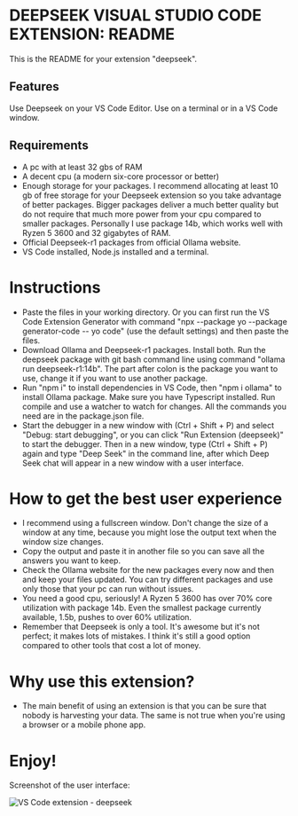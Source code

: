 # DEEPSEEK VISUAL STUDIO CODE EXTENSION: README

This is the README for your extension "deepseek". 

## Features

Use Deepseek on your VS Code Editor. Use on a terminal or in a VS Code window.

## Requirements

* A pc with at least 32 gbs of RAM
* A decent cpu (a modern six-core processor or better)
* Enough storage for your packages. I recommend allocating at least 10 gb of free storage for your Deepseek extension so you take advantage of better packages. Bigger packages deliver a much better quality but do not require that much more power from your cpu compared to smaller packages. Personally I use package 14b, which works well with Ryzen 5 3600 and 32 gigabytes of RAM.
* Official Deepseek-r1 packages from official Ollama website.
* VS Code installed, Node.js installed and a terminal.

# Instructions


* Paste the files in your working directory. Or you can first run the VS Code Extension Generator with command "npx --package yo --package generator-code -- yo code" (use the default settings) and then paste the files.
* Download Ollama and Deepseek-r1 packages. Install both. Run the deepseek package with git bash command line using command "ollama run deepseek-r1:14b". The part after colon is the package you want to use, change it if you want to use another package.
* Run "npm i" to install dependencies in VS Code, then "npm i ollama" to install Ollama package. Make sure you have Typescript installed. Run compile and use a watcher to watch for changes. All the commands you need are in the package.json file.
* Start the debugger in a new window with (Ctrl + Shift + P) and select "Debug: start debugging", or you can click "Run Extension (deepseek)" to start the debugger. Then in a new window, type (Ctrl + Shift + P) again and type "Deep Seek" in the command line, after which Deep Seek chat will appear in a new window with a user interface.

# How to get the best user experience

* I recommend using a fullscreen window. Don't change the size of a window at any time, because you might lose the output text when the window size changes.
* Copy the output and paste it in another file so you can save all the answers you want to keep.
* Check the Ollama website for the new packages every now and then and keep your files updated. You can try different packages and use only those that your pc can run without issues.
* You need a good cpu, seriously! A Ryzen 5 3600 has over 70% core utilization with package 14b. Even the smallest package currently available, 1.5b, pushes to over 60% utilization.
* Remember that Deepseek is only a  tool. It's awesome but it's not perfect; it makes lots of mistakes. I think it's still a good option compared to other tools that cost a lot of money.

# Why use this extension?

* The main benefit of using an extension is that you can be sure that nobody is harvesting your data. The same is not true when you're using a browser or a mobile phone app.
  
# Enjoy!

Screenshot of the user interface:

![VS Code extension - deepseek](https://github.com/user-attachments/assets/733fb973-d300-4229-af54-bceee8269d1d)

